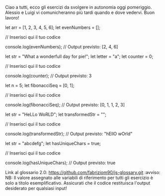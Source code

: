 <!-------------------------
    CONSEGNA ESERCIZIO
-------------------------->
Ciao a tutti, ecco gli esercizi da svolgere in autonomia oggi pomeriggio. Alessio e Luigi vi comunicheranno più tardi quando e dove vedervi.
Buon lavoro!


<!-- 1) Dato un array di numeri, creare un nuovo array contenente solo i numeri pari. -->

let arr = [1, 2, 3, 4, 5, 6];
let evenNumbers = [];

// Inserisci qui il tuo codice

console.log(evenNumbers); // Output previsto: [2, 4, 6]


<!-- 2) Data una stringa ed una lettera, contare quante volte la lettera è ripetuta nella stringa -->

let str = "What a wonderfull day for pie!";
let letter = "a";
let counter = 0;

// Inserisci qui il tuo codice

console.log(counter); // Output previsto: 3


<!-- 3) Dato un numero n, creare un array con i primi n termini della sequenza di Fibonacci. Le prime due cifre della sequnza sono 0 e 1, e ogni numero successivo è la somma dei due precedenti. -->

let n = 5;
let fibonacciSeq = [0, 1];

// Inserisci qui il tuo codice

console.log(fibonacciSeq); // Output previsto: [0, 1, 1, 2, 3]


<!-- 4) Data una stringa, creare una nuova stringa trasformando tutte le lettere minuscole in maiuscole e tutte le lettere maiuscole in minuscole. -->

let str = "HeLLo WoRLD";
let transformedStr = "";

// Inserisci qui il tuo codice

console.log(transformedStr); // Output previsto: "hEllO wOrld"


<!-- 5) Data una stringa, verificare se questa contiene solo caratteri unici (nessun carattere si ripete). Utilizza una variabile booleana per memorizzare il risultato. -->

let str = "abcdefg";
let hasUniqueChars = true;

// Inserisci qui il tuo codice

console.log(hasUniqueChars); // Output previsto: true




Link al glossario 2.0: https://github.com/fabriziom90/js-glossary.git
:avviso: NB: Il valore assegnato alle variabili di riferimento per tutti gli esercizio è solo a titolo esemplificativo. Assicurati che il codice restituisca l'output desiderato per qualsiasi input!